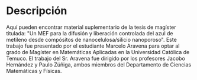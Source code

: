 # Descripción
Aquí pueden encontrar material suplementario de la tesis de magíster titulada: "Un MEF para la difusión y liberación controlada del azul de metileno desde compósitos de nanocelulosa/silicio nanoporoso". Este trabajo fue presentado por el estudiante Marcelo Aravena para optar al grado de Magíster en Matemáticas Aplicadas en la Universidad Católica de Temuco. El trabajo del Sr. Aravena fue dirigido por los profesores Jacobo Hernández y Paulo Zúñiga, ambos miembros del Departamento de Ciencias Matemáticas y Físicas.
